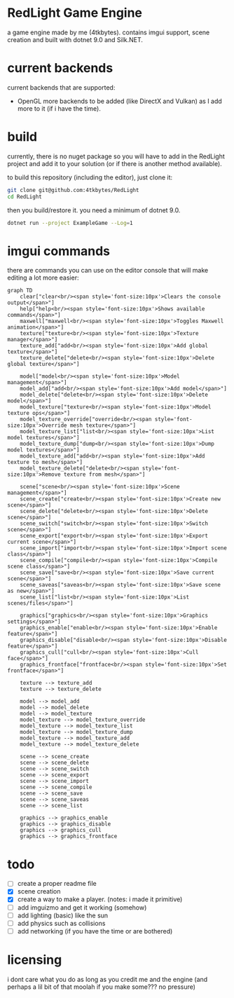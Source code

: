 # RedLight Game Engine
a game engine made by me (4tkbytes). contains imgui support, scene creation and built with dotnet 9.0 and Silk.NET. 

# current backends
current backends that are supported: 
- OpenGL
more backends to be added (like DirectX and Vulkan) as I add more to it (if i have the time).

# build
currently, there is no nuget package so you will have to add in the RedLight project and add it to your solution (or if there is another
method available). 

to build this repository (including the editor), just clone it:
```bash
git clone git@github.com:4tkbytes/RedLight
cd RedLight
```
then you build/restore it. you need a minimum of dotnet 9.0. 
```bash
dotnet run --project ExampleGame --Log=1
```

# imgui commands
there are commands you can use on the editor console that will make editing a lot more easier:

```mermaid
graph TD
    clear["clear<br/><span style='font-size:10px'>Clears the console output</span>"]
    help["help<br/><span style='font-size:10px'>Shows available commands</span>"]
    maxwell["maxwell<br/><span style='font-size:10px'>Toggles Maxwell animation</span>"]
    texture["texture<br/><span style='font-size:10px'>Texture manager</span>"]
    texture_add["add<br/><span style='font-size:10px'>Add global texture</span>"]
    texture_delete["delete<br/><span style='font-size:10px'>Delete global texture</span>"]

    model["model<br/><span style='font-size:10px'>Model management</span>"]
    model_add["add<br/><span style='font-size:10px'>Add model</span>"]
    model_delete["delete<br/><span style='font-size:10px'>Delete model</span>"]
    model_texture["texture<br/><span style='font-size:10px'>Model texture ops</span>"]
    model_texture_override["override<br/><span style='font-size:10px'>Override mesh texture</span>"]
    model_texture_list["list<br/><span style='font-size:10px'>List model textures</span>"]
    model_texture_dump["dump<br/><span style='font-size:10px'>Dump model textures</span>"]
    model_texture_add["add<br/><span style='font-size:10px'>Add texture to mesh</span>"]
    model_texture_delete["delete<br/><span style='font-size:10px'>Remove texture from mesh</span>"]

    scene["scene<br/><span style='font-size:10px'>Scene management</span>"]
    scene_create["create<br/><span style='font-size:10px'>Create new scene</span>"]
    scene_delete["delete<br/><span style='font-size:10px'>Delete scene</span>"]
    scene_switch["switch<br/><span style='font-size:10px'>Switch scene</span>"]
    scene_export["export<br/><span style='font-size:10px'>Export current scene</span>"]
    scene_import["import<br/><span style='font-size:10px'>Import scene class</span>"]
    scene_compile["compile<br/><span style='font-size:10px'>Compile scene class</span>"]
    scene_save["save<br/><span style='font-size:10px'>Save current scene</span>"]
    scene_saveas["saveas<br/><span style='font-size:10px'>Save scene as new</span>"]
    scene_list["list<br/><span style='font-size:10px'>List scenes/files</span>"]

    graphics["graphics<br/><span style='font-size:10px'>Graphics settings</span>"]
    graphics_enable["enable<br/><span style='font-size:10px'>Enable feature</span>"]
    graphics_disable["disable<br/><span style='font-size:10px'>Disable feature</span>"]
    graphics_cull["cull<br/><span style='font-size:10px'>Cull face</span>"]
    graphics_frontface["frontface<br/><span style='font-size:10px'>Set frontface</span>"]

    texture --> texture_add
    texture --> texture_delete

    model --> model_add
    model --> model_delete
    model --> model_texture
    model_texture --> model_texture_override
    model_texture --> model_texture_list
    model_texture --> model_texture_dump
    model_texture --> model_texture_add
    model_texture --> model_texture_delete

    scene --> scene_create
    scene --> scene_delete
    scene --> scene_switch
    scene --> scene_export
    scene --> scene_import
    scene --> scene_compile
    scene --> scene_save
    scene --> scene_saveas
    scene --> scene_list

    graphics --> graphics_enable
    graphics --> graphics_disable
    graphics --> graphics_cull
    graphics --> graphics_frontface
```

# todo
- [ ] create a proper readme file
- [x] scene creation
- [x] create a way to make a player. (notes: i made it primitive)
- [ ] add imguizmo and get it working (somehow)
- [ ] add lighting (basic) like the sun
- [ ] add physics such as collisions
- [ ] add networking (if you have the time or are bothered)

# licensing
i dont care what you do as long as you credit me and the engine (and perhaps a lil bit of that moolah if you make some??? no pressure)
